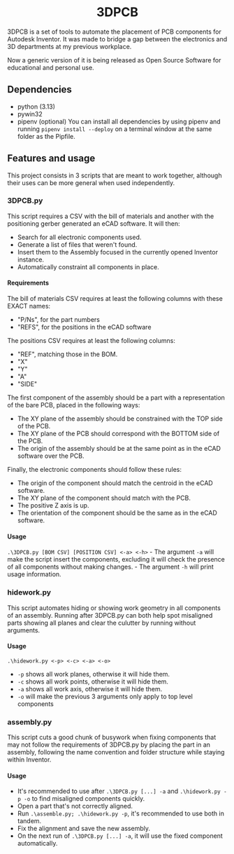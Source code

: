 # <center>3DPCB</center>
3DPCB is a set of tools to automate the placement of PCB components for Autodesk Inventor.
It was made to bridge a gap between the electronics and 3D departments at my previous workplace.

Now a generic version of it is being released as Open Source Software for educational and personal use.
## Dependencies
- python (3.13)
- pywin32
- pipenv (optional)
You can install all dependencies by using pipenv and running `pipenv install --deploy` on a terminal window at the same folder as the Pipfile.
## Features and usage
This project consists in 3 scripts that are meant to work together, although their uses can be more general when used independently.
### 3DPCB.py
This script requires a CSV with the bill of materials and another with the positioning gerber generated an eCAD software. It will then:
- Search for all electronic components used.
- Generate a list of files that weren't found.
- Insert them to the Assembly focused in the currently opened Inventor instance.
- Automatically constraint all components in place.
#### Requirements
The bill of materials CSV requires at least the following columns with these EXACT names:
- "P/Ns", for the part numbers
- "REFS", for the positions in the eCAD software

The positions CSV requires at least the following columns:
- "REF", matching those in the BOM.
- "X"
- "Y"
- "A"
- "SIDE"

The first component of the assembly should be a part with a representation of the bare PCB, placed in the following ways:
- The XY plane of the assembly should be constrained with the TOP side of the PCB.
- The XY plane of the PCB should correspond with the BOTTOM side of the PCB.
- The origin of the assembly should be at the same point as in the eCAD software over the PCB.

Finally, the electronic components should follow these rules:
- The origin of the component should match the centroid in the eCAD software.
- The XY plane of the component should match with the PCB.
- The positive Z axis is up.
- The orientation of the component should be the same as in the eCAD software.
#### Usage
```.\3DPCB.py [BOM CSV] [POSITION CSV] <-a> <-h>```
    - The argument `-a` will make the script insert the components, excluding it will check the presence of all components without making changes.
    - The argument `-h` will print usage information.
### hidework.py
This script automates hiding or showing work geometry in all components of an assembly.
Running after 3DPCB.py can both help spot misaligned parts showing all planes and clear the culutter by running without arguments.
#### Usage
```.\hidework.py <-p> <-c> <-a> <-o>```
- `-p` shows all work planes, otherwise it will hide them.
- `-c` shows all work points, otherwise it will hide them.
- `-a` shows all work axis, otherwise it will hide them.
- `-o` will make the previous 3 arguments only apply to top level components
### assembly.py
This script cuts a good chunk of busywork when fixing components that may not follow the requirements of 3DPCB.py by placing the part in an assembly, following the name convention and folder structure while staying within Inventor.
#### Usage
- It's recommended to use after `.\3DPCB.py [...] -a` and `.\hidework.py -p -o` to find misaligned components quickly.
- Open a part that's not correctly aligned.
- Run `.\assemble.py; .\hidework.py -p`, it's recommended to use both in tandem.
- Fix the alignment and save the new assembly.
- On the next run of `.\3DPCB.py [...] -a`, it will use the fixed component automatically.
